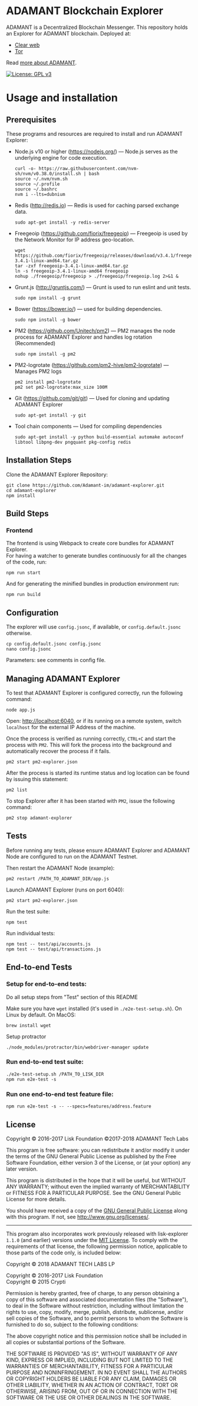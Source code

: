 # ADAMANT Blockchain Explorer

ADAMANT is a Decentralized Blockchain Messenger. This repository holds an Explorer for ADAMANT blockchain. Deployed at:

- [Clear web](https://explorer.adamant.im)
- [Tor](http://srovpmanmrbmbqe63vp5nycsa3j3g6be3bz46ksmo35u5pw7jjtjamid.onion)

Read [more about ADAMANT](https://adamant.im).

[![License: GPL v3](https://img.shields.io/badge/License-GPL%20v3-blue.svg)](http://www.gnu.org/licenses/gpl-3.0)

# Usage and installation
## Prerequisites

These programs and resources are required to install and run ADAMANT Explorer:

- Node.js v10 or higher (<https://nodejs.org/>) — Node.js serves as the underlying engine for code execution.

  ```
  curl -o- https://raw.githubusercontent.com/nvm-sh/nvm/v0.38.0/install.sh | bash
  source ~/.nvm/nvm.sh
  source ~/.profile
  source ~/.bashrc
  nvm i --lts=dubnium
  ```

- Redis (<http://redis.io>) — Redis is used for caching parsed exchange data.

  `sudo apt-get install -y redis-server`

- Freegeoip (<https://github.com/fiorix/freegeoip>) — Freegeoip is used by the Network Monitor for IP address geo-location.

  ```
  wget https://github.com/fiorix/freegeoip/releases/download/v3.4.1/freegeoip-3.4.1-linux-amd64.tar.gz
  tar -zxf freegeoip-3.4.1-linux-amd64.tar.gz
  ln -s freegeoip-3.4.1-linux-amd64 freegeoip
  nohup ./freegeoip/freegeoip > ./freegeoip/freegeoip.log 2>&1 &
  ```

- Grunt.js (<http://gruntjs.com/>) — Grunt is used to run eslint and unit tests.

  `sudo npm install -g grunt`
  
- Bower (<https://bower.io/>) — used for building dependencies.

  `sudo npm install -g bower`

- PM2 (<https://github.com/Unitech/pm2>) — PM2 manages the node process for ADAMANT Explorer and handles log rotation (Recommended)

  `sudo npm install -g pm2`
  
- PM2-logrotate (<https://github.com/pm2-hive/pm2-logrotate>) — Manages PM2 logs

  ```
  pm2 install pm2-logrotate
  pm2 set pm2-logrotate:max_size 100M
  ```

- Git (<https://github.com/git/git>) — Used for cloning and updating ADAMANT Explorer

  `sudo apt-get install -y git`

- Tool chain components — Used for compiling dependencies

  `sudo apt-get install -y python build-essential automake autoconf libtool libpng-dev pngquant pkg-config redis`

## Installation Steps

Clone the ADAMANT Explorer Repository:

```
git clone https://github.com/Adamant-im/adamant-explorer.git
cd adamant-explorer
npm install
```

## Build Steps

### Frontend

The frontend is using Webpack to create core bundles for ADAMANT Explorer.  
For having a watcher to generate bundles continuously for all the changes of the code, run:

`npm run start`

And for generating the minified bundles in production environment run:

`npm run build`

## Configuration

The explorer will use `config.jsonc`, if available, or `config.default.jsonc` otherwise.


```
cp config.default.jsonc config.jsonc
nano config.jsonc
```

Parameters: see comments in config file.

## Managing ADAMANT Explorer

To test that ADAMANT Explorer is configured correctly, run the following command:

`node app.js`

Open: <http://localhost:6040>, or if its running on a remote system, switch `localhost` for the external IP Address of the machine.

Once the process is verified as running correctly, `CTRL+C` and start the process with `PM2`. This will fork the process into the background and automatically recover the process if it fails.

`pm2 start pm2-explorer.json`

After the process is started its runtime status and log location can be found by issuing this statement:

`pm2 list`

To stop Explorer after it has been started with `PM2`, issue the following command:

`pm2 stop adamant-explorer`

## Tests

Before running any tests, please ensure ADAMANT Explorer and ADAMANT Node are configured to run on the ADAMANT Testnet.


Then restart the ADAMANT Node (example):

`pm2 restart /PATH_TO_ADAMANT_DIR/app.js`

Launch ADAMANT Explorer (runs on port 6040):

`pm2 start pm2-explorer.json`

Run the test suite:

`npm test`

Run individual tests:

```
npm test -- test/api/accounts.js
npm test -- test/api/transactions.js
```

## End-to-end Tests

### Setup for end-to-end tests:

Do all setup steps from "Test" section of this README

Make sure you have `wget` installed (it's used in `./e2e-test-setup.sh`). On Linux by default. On MacOS:
```
brew install wget
```

Setup protractor

```
./node_modules/protractor/bin/webdriver-manager update
```

### Run end-to-end test suite:

```
./e2e-test-setup.sh /PATH_TO_LISK_DIR
npm run e2e-test -s
```

### Run one end-to-end test feature file:

```
npm run e2e-test -s -- --specs=features/address.feature
```

## License

Copyright © 2016-2017 Lisk Foundation ©2017-2018 ADAMANT Tech Labs

This program is free software: you can redistribute it and/or modify it under the terms of the GNU General Public License as published by the Free Software Foundation, either version 3 of the License, or (at your option) any later version.

This program is distributed in the hope that it will be useful, but WITHOUT ANY WARRANTY; without even the implied warranty of MERCHANTABILITY or FITNESS FOR A PARTICULAR PURPOSE. See the GNU General Public License for more details.

You should have received a copy of the [GNU General Public License](https://github.com/adamant/adamant-explorer/tree/master/LICENSE) along with this program.  If not, see <http://www.gnu.org/licenses/>.

***

This program also incorporates work previously released with lisk-explorer `1.1.0` (and earlier) versions under the [MIT License](https://opensource.org/licenses/MIT). To comply with the requirements of that license, the following permission notice, applicable to those parts of the code only, is included below:

Copyright © 2018 ADAMANT TECH LABS LP

Copyright © 2016-2017 Lisk Foundation  
Copyright © 2015 Crypti

Permission is hereby granted, free of charge, to any person obtaining a copy of this software and associated documentation files (the "Software"), to deal in the Software without restriction, including without limitation the rights to use, copy, modify, merge, publish, distribute, sublicense, and/or sell copies of the Software, and to permit persons to whom the Software is furnished to do so, subject to the following conditions:

The above copyright notice and this permission notice shall be included in all copies or substantial portions of the Software.

THE SOFTWARE IS PROVIDED "AS IS", WITHOUT WARRANTY OF ANY KIND, EXPRESS OR IMPLIED, INCLUDING BUT NOT LIMITED TO THE WARRANTIES OF MERCHANTABILITY, FITNESS FOR A PARTICULAR PURPOSE AND NONINFRINGEMENT. IN NO EVENT SHALL THE AUTHORS OR COPYRIGHT HOLDERS BE LIABLE FOR ANY CLAIM, DAMAGES OR OTHER LIABILITY, WHETHER IN AN ACTION OF CONTRACT, TORT OR OTHERWISE, ARISING FROM, OUT OF OR IN CONNECTION WITH THE SOFTWARE OR THE USE OR OTHER DEALINGS IN THE SOFTWARE.

